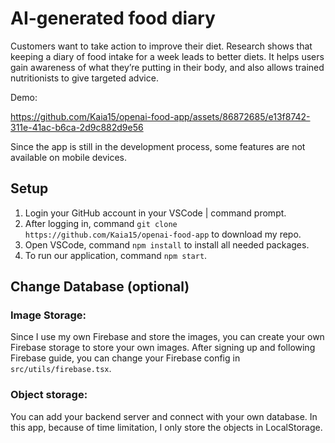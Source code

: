 # AI-generated food diary

Customers want to take action to improve their diet. Research shows that keeping a diary of food intake for a week leads to better diets. It helps users gain awareness of what they’re putting in their body, and also allows trained nutritionists to give targeted advice.

Demo: 

https://github.com/Kaia15/openai-food-app/assets/86872685/e13f8742-311e-41ac-b6ca-2d9c882d9e56

Since the app is still in the development process, some features are not available on mobile devices.

## Setup

1. Login your GitHub account in your VSCode | command prompt.
2. After logging in, command `git clone https://github.com/Kaia15/openai-food-app` to download my repo.
3. Open VSCode, command `npm install` to install all needed packages.
4. To run our application, command `npm start`.

## Change Database (optional)

### Image Storage: 
Since I use my own Firebase and store the images, you can create your own Firebase storage to store your own images. After signing up and following Firebase guide, you can change your Firebase config in `src/utils/firebase.tsx`.

### Object storage:
You can add your backend server and connect with your own database. In this app, because of time limitation, I only store the objects in LocalStorage.


